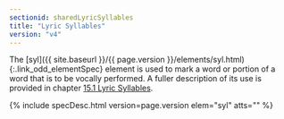 ```yaml
---
sectionid: sharedLyricSyllables
title: "Lyric Syllables"
version: "v4"
---
```




The [syl]({{ site.baseurl }}/{{ page.version }}/elements/syl.html){:.link_odd_elementSpec} element is used to mark a word or portion of a word that is
to be vocally performed. A fuller description of its use is provided in chapter <a class="link_ptr" title="Lyric Syllables" href="{{ site.baseurl }}/{{ page.version }}/guidelines/lyricsDesc.html#lyricsSyl">15.1 Lyric Syllables</a>.



{% include specDesc.html version=page.version elem="syl" atts="" %}



